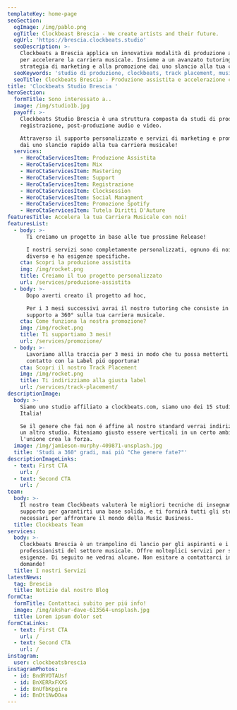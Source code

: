 ```yaml
---
templateKey: home-page
seoSection:
  ogImage: /img/pablo.png
  ogTitle: Clockbeast Brescia - We create artists and their future.
  ogUrl: 'https://brescia.clockbeats.studio'
  seoDescription: >-
    Clockbeats a Brescia applica un innovativa modalità di produzione assistita
    per accelerare la carriera musicale. Insieme a un avanzato tutoring, alla
    strategia di marketing e alla promozione dai uno slancio alla tua carriera!
  seoKeywords: 'studio di produzione, clockbeats, track placement, musica brescia'
  seoTitle: Clockbeats Brescia - Produzione assistita e accelerazione carriera musicale
title: 'Clockbeats Studio Brescia '
heroSection:
  formTitle: Sono interessato a..
  image: /img/studio1b.jpg
  payoff: >-
    Clockbeats Studio Brescia è una struttura composta da studi di produzione,
    registrazione, post-produzione audio e video.

    Attraverso il supporto personalizzato e servizi di marketing e promozione
    dai uno slancio rapido alla tua carriera musicale!
  services:
    - HeroCtaServicesItem: Produzione Assistita
    - HeroCtaServicesItem: Mix
    - HeroCtaServicesItem: Mastering
    - HeroCtaServicesItem: Support
    - HeroCtaServicesItem: Registrazione
    - HeroCtaServicesItem: Clocksession
    - HeroCtaServicesItem: Social Managment
    - HeroCtaServicesItem: Promozione Spotify
    - HeroCtaServicesItem: Tutela Diritti D'Auture
featuresTitle: Accelera la tua Carriera Musicale con noi!
featuresList:
  - body: >-
      Ti creiamo un progetto in base alle tue prossime Release! 

      I nostri servizi sono completamente personalizzati, ognuno di noi è
      diverso e ha esigenze specifiche.
    cta: Scopri la produzione assistita
    img: /img/rocket.png
    title: Creiamo il tuo progetto personalizzato
    url: /services/produzione-assistita
  - body: >-
      Dopo averti creato il progetto ad hoc, 

      Per i 3 mesi successivi avrai il nostro tutoring che consiste in un
      supporto a 360° sulla tua carriera musicale. 
    cta: Come funziona la nostra promozione?
    img: /img/rocket.png
    title: Ti supportiamo 3 mesi!
    url: /services/promozione/
  - body: >-
      Lavoriamo allla traccia per 3 mesi in modo che tu possa metterti in
      contatto con la Label piú opportuna!
    cta: Scopri il nostro Track Placement
    img: /img/rocket.png
    title: Ti indirizziamo alla giusta label
    url: /services/track-placement/
descriptionImage:
  body: >-
    Siamo uno studio affiliato a clockbeats.com, siamo uno dei 15 studi in
    Italia!

    Se il genere che fai non é affine al nostro standard verrai indirizzato in
    un altro studio. Riteniamo giusto essere verticali in un certo ambito ma
    l'unione crea la forza.
  image: /img/jamieson-murphy-409871-unsplash.jpg
  title: 'Studi a 360° gradi, mai più "Che genere fate?"'
descriptionImageLinks:
  - text: First CTA
    url: /
  - text: Second CTA
    url: /
team:
  body: >-
    Il nostro team Clockbeats valuterà le migliori tecniche di insegnamento e
    supporto per garantirti una base solida, e ti fornirà tutti gli strumenti
    necessari per affrontare il mondo della Music Business.
  title: Clockbeats Team
services:
  body: >-
    Clockbeats Brescia è un trampolino di lancio per gli aspiranti e i
    professionisti del settore musicale. Offre molteplici servizi per svariate
    esigenze. Di seguito ne vedrai alcune. Non esitare a contattarci in caso di
    domande!
  title: I nostri Servizi
latestNews:
  tag: Brescia
  title: Notizie dal nostro Blog
formCta:
  formTitle: Contattaci subito per piú info!
  image: /img/akshar-dave-613564-unsplash.jpg
  title: Lorem ipsum dolor set
formCtaLinks:
  - text: First CTA
    url: /
  - text: Second CTA
    url: /
instagram:
  user: clockbeatsbrescia
instagramPhotos:
  - id: BndRVOTAUsf
  - id: BnXERRxFXXS
  - id: BnUfbKpgire
  - id: BnDt1NwDOaa
---
```


